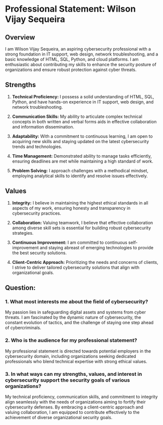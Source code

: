 # Professional Statement: Wilson Vijay Sequeira

## Overview

I am Wilson Vijay Sequeira, an aspiring cybersecurity professional with a strong foundation in IT support, web design, network troubleshooting, and a basic knowledge of HTML, SQL, Python, and cloud platforms. I am enthusiastic about contributing my skills to enhance the security posture of organizations and ensure robust protection against cyber threats.

## Strengths

1. **Technical Proficiency:** I possess a solid understanding of HTML, SQL, Python, and have hands-on experience in IT support, web design, and network troubleshooting.
  
2. **Communication Skills:** My ability to articulate complex technical concepts in both written and verbal forms aids in effective collaboration and information dissemination.
  
3. **Adaptability:** With a commitment to continuous learning, I am open to acquiring new skills and staying updated on the latest cybersecurity trends and technologies.

4. **Time Management:** Demonstrated ability to manage tasks efficiently, ensuring deadlines are met while maintaining a high standard of work.

5. **Problem Solving:** I approach challenges with a methodical mindset, employing analytical skills to identify and resolve issues effectively.

## Values

1. **Integrity:** I believe in maintaining the highest ethical standards in all aspects of my work, ensuring honesty and transparency in cybersecurity practices.

2. **Collaboration:** Valuing teamwork, I believe that effective collaboration among diverse skill sets is essential for building robust cybersecurity strategies.

3. **Continuous Improvement:** I am committed to continuous self-improvement and staying abreast of emerging technologies to provide the best security solutions.

4. **Client-Centric Approach:** Prioritizing the needs and concerns of clients, I strive to deliver tailored cybersecurity solutions that align with organizational goals.

## Question:

### 1. What most interests me about the field of cybersecurity?

My passion lies in safeguarding digital assets and systems from cyber threats. I am fascinated by the dynamic nature of cybersecurity, the constant evolution of tactics, and the challenge of staying one step ahead of cybercriminals.

### 2. Who is the audience for my professional statement?

My professional statement is directed towards potential employers in the cybersecurity domain, including organizations seeking dedicated professionals who blend technical expertise with strong ethical values.

### 3. In what ways can my strengths, values, and interest in cybersecurity support the security goals of various organizations?

My technical proficiency, communication skills, and commitment to integrity align seamlessly with the needs of organizations aiming to fortify their cybersecurity defenses. By embracing a client-centric approach and valuing collaboration, I am equipped to contribute effectively to the achievement of diverse organizational security goals.
